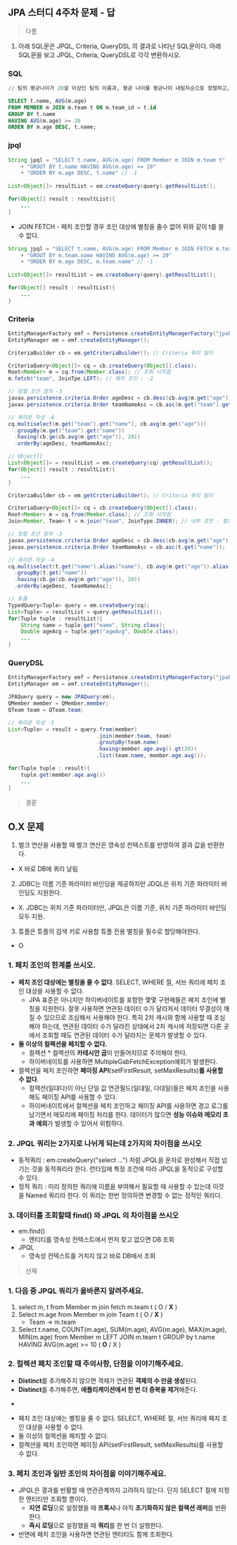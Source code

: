 ## JPA 스터디 4주차 문제 - 답

> 다롬

1. 아래 SQL문은 JPQL, Criteria, QueryDSL 의 결과로 나타난 SQL문이다. 아래 SQL문을 보고 JPQL, Criteria, QueryDSL로 각각 변환하시오.

### SQL

```sql
// 팀의 평균나이가 20살 이상인 팀의 이름과, 평균 나이를 평균나이 내림차순으로 정렬하고, 평균 나이가 같으면 팀 이름을 기준으로 오름차순 정렬한다.

SELECT t.name, AVG(m.age)
FROM MEMBER m JOIN m.team t ON m.team_id = t.id
GROUP BY t.name
HAVING AVG(m.age) >= 20
ORDER BY m.age DESC, t.name;
```



### jpql

```java
String jpql = "SELECT t.name, AVG(m.age) FROM Member m JOIN m.team t" 
    + "GROUT BY t.name HAVING AVG(m.age) >= 20" 
    + "ORDER BY m.age DESC, t.name" // -1
    
List<Object[]> resultList = em.createQuery(query).getResultList();

for(Object[] result : resultList){
    ...
}
```

- JOIN FETCH - 페치 조인할 경우 조인 대상에 별칭을 줄수 없어 위와 같이 t를 쓸 수 없다.

```java
String jpql = "SELECT t.name, AVG(m.age) FROM Member m JOIN FETCH m.team" 
    + "GROUT BY m.team.name HAVING AVG(m.age) >= 20" 
    + "ORDER BY m.age DESC, m.team.name" // -1
    
List<Object[]> resultList = em.createQuery(query).getResultList();

for(Object[] result : resultList){
    ...
}
```



### Criteria

```java
EntityManagerFactory emf = Persistence.createEntityManagerFactory("jpabook");
EntityManager em = emf.createEntityManager();

CriteriaBuilder cb = em.getCriteriaBuilder(); // Criteria 쿼리 빌더

CriteriaQuery<Object[]> cq = cb.createQuery(Object[].class);
Root<Member> m = cq.from(Member.class); // 조회 시작점
m.fetch("team", JoinTpe.LEFT); // 페치 조인 : -2

// 정렬 조건 정의 -3
javax.persistence.criteria.Order ageDesc = cb.desc(cb.avg(m.get("age")))
javax.persistence.criteria.Order teamNameAsc = cb.asc(m.get("team").get("name"));

// 쿼리문 작성 -4
cq.multiselect(m.get("team").get("name"), cb.avg(m.get("age")))
  .groupBy(m.get("team").get("name"))
  .having(cb.ge(cb.avg(m.get("age")), 20))
  .orderBy(ageDesc, teamNameAsc);

// Object[]
List<Object[]> = resultList = em.createQuery(cq).getResultList();
for(Object[] result : resultList){
    ...
}
```

```java
CriteriaBuilder cb = em.getCriteriaBuilder(); // Criteria 쿼리 빌더

CriteriaQuery<Object[]> cq = cb.createQuery(Object[].class);
Root<Member> m = cq.from(Member.class); // 조회 시작점
Join<Member, Team> t = m.join("team", JoinType.INNER); // 내부 조인 - 별칭 설정 : -2

// 정렬 조건 정의 -3
javax.persistence.criteria.Order ageDesc = cb.desc(cb.avg(m.get("age")))
javax.persistence.criteria.Order teamNameAsc = cb.asc(t.get("name"));

// 쿼리문 작성 -4
cq.multiselect(t.get("name").alias("name"), cb.avg(m.get("age")).alias("ageAvg"))
  .groupBy(t.get("name"))
  .having(cb.ge(cb.avg(m.get("age")), 20))
  .orderBy(ageDesc, teamNameAsc);

// 튜플
TypedQuery<Tuple> query = em.createQuery(cq);
List<Tuple> = resultList = query.getResultList();
for(Tuple tuple : resultList){
    String name = tuple.get("name", String.class);
    Double ageAcg = tuple.get("ageAvg", Double.class);
    ...
}
```



### QueryDSL

```java
EntityManagerFactory emf = Persistence.createEntityManagerFactory("jpabook");
EntityManager em = emf.createEntityManager();

JPAQuery query = new JPAQuery(em); 
QMember member = QMember.member;
QTeam team = QTeam.team;

// 쿼리문 작성 -5
List<Tuple> = result = query.from(member)
                            .join(member.team, team)
                            .groutpBy(team.name)
                            .having(member.age.avg().gt(20))
                            .list(team.name, member.age.avg());

for(Tuple tuple : result){
    tuple.get(member.age.avg())
    ...
}
```





> 경훈

## O.X 문제
1) 벌크 연산을 사용할 때 벌크 연산은 영속성 컨텍스트를 반영하여 결과 값을 반환한다. 

- X 바로 DB에 쿼리 날림

2) JDBC는 이름 기준 파라미터 바인딩을 제공하지만 JDQL은 위치 기준 파라미터 바인딩도 지원한다.

- X. JDBC는 위치 기준 파라미터만, JPQL은 이름 기준, 위치 기준 파라미터 바인딩 모두 지원.

3) 튜플은 튜플의 검색 키로 사용할 튜플 전용 별칭을 필수로 할당해야한다.

- O

 

### 1. 페치 조인의 한계를 쓰시오.

- **페치 조인 대상에는 별칭을 줄 수 없다**. SELECT, WHERE 절, 서브 쿼리에 페치 조인 대상을 사용할 수 없다.
  - JPA 표준은 아니지만 하이버네이트를 포함한 몇몇 구현체들은 페치 조인에 별칭을 지원한다. 잘못 사용하면 연관된 데이터 수가 달라져서 데이터 무결성이 깨질 수 있으므로 조심해서 사용해야 한다. 특히 2차 캐시와 함께 사용할 때 조심해야 하는데, 연관된 데이터 수가 달라진 상태에서 2차 캐시에 저장되면 다른 곳에서 조회할 때도 연관된 데이터 수가 달라지는 문제가 발생할 수 있다.
- **둘 이상의 컬렉션을 페치할 수 없다.**
  -  컬렉션 * 컬렉션의 **카테시안 곱**이 만들어지므로 주의해야 한다. 
  - 하이버네이트를 사용하면 MultipleGabFetchException예외가 발생한다.
- 컬렉션을 페치 조인하면 **페이징 API**(setFirstResult, setMaxResults)**를 사용할 수 없다**.
  - 컬렉션(일대다)이 아닌 단일 값 연관필드(일대일, 다대일)들은 페치 조인을 사용해도 페이징 API를 사용할 수 있다.
  - 하이버네이트에서 컬렉션을 페치 조인하고 페이징 API를 사용하면 경고 로그를 남기면서 메모리에 페이징 처리를 한다. 데이터가 많으면 **성능 이슈와 메모리 초과 예외**가 발생할 수 있어서 위험하다.

### 2. JPQL 쿼리는 2가지로 나뉘게 되는데 2가지의 차이점을 쓰시오

- 동적쿼리 : em.createQuery("select ...") 처럼 JPQL을 문자로 완성해서 직접 넘기는 것을 동적쿼리라 한다. 런타임에 특정 조건에 따라 JPQL을 동적으로 구성할 수 있다.
- 정적 쿼리 : 미리 정의한 쿼리에 이름을 부여해서 필요할 때 사용할 수 있는데 이것을 Named 쿼리라 한다. 이 쿼리는 한번 정의하면 변경할 수 없는 정적인 쿼리다.

### 3. 데이터를 조회할때 find() 와 JPQL 의 차이점을 쓰시오

- em.find()
  - 엔티티를 영속성 컨텍스트에서 먼저 찾고 없으면 DB 조회
- JPQL
  - 영속성 컨텍스트를 거치지 않고 바로 DB에서 조회





> 선재

### 1. 다음 중 JPQL 쿼리가 올바른지 알려주세요.

1. select m, t from Member m join fetch m.team t ( O / **X** )
2. Select m.age from Member m join Team t ( O / **X** )
   - Team → m.team
3. Select t.name, COUNT(m.age), SUM(m.age), AVG(m.age), MAX(m.age), MIN(m.age) from Member m LEFT JOIN m.team t GROUP by t.name HAVING AVG(m.age) >= 10 ( **O** / X )



### 2. 컬렉션 페치 조인할 때 주의사항, 단점을 이야기해주세요.

- **Distinct**를 추가해주지 않으면 객체가 연관된 **객체의 수 만큼 생성**된다.
- **Distinct**를 추가해주면, **애플리케이션에서 한 번 더 중복을 제거**해준다.

+

- 페치 조인 대상에는 별칭을 줄 수 없다. SELECT, WHERE 절, 서브 쿼리에 페치 조인 대상을 사용할 수 없다.
- 둘 이상의 컬렉션을 페치할 수 없다.
- 컬렉션을 페치 조인하면 페이징 API(setFirstResult, setMaxResults)를 사용할 수 없다.



### 3. 페치 조인과 일반 조인의 차이점을 이야기해주세요.

- JPQL은 결과를 반활할 때 연관관계까지 고려하지 않는다. 단지 SELECT 절에 지정한 엔티티만 조회할 뿐이다.
  - **지연 로딩**으로 설정했을 때 **프록시**나 아직 **초기화하지 않은 컬렉션 래퍼**를 반환한다.
  - **즉시 로딩**으로 설정했을 때 **쿼리**를 한 번 더 실행한다.
- 반면에 페치 조인을 사용하면 연관된 엔티티도 함께 조회한다.